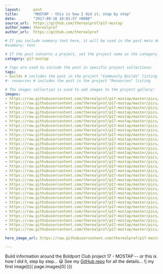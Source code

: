 ```yaml
---
layout:      post
title:       "MOSTAP - this is how I did it, step by step"
date:        "2017-09-16 16:01:57 +0800"
source_url:  https://github.com/therealprof/p17-mostap
author_name: therealprof
author_url:  https://github.com/therealprof

# If you include summary text here, it will be used in the post meta description instead of an excerpt from the post body
#summary: text

# If the post concerns a project, set the project name as the category:
category: p17-mostap

# Tags are used to include the post in specific project collections:
tags:
- builds # includes the post in the project "Community Builds" listing
#- resources # includes the post in the project "Resources" listing

# The images collection is used to add images to the project gallery:
images:
- https://raw.githubusercontent.com/therealprof/p17-mostap/master/pics/P1050662.JPG
- https://raw.githubusercontent.com/therealprof/p17-mostap/master/pics/P1050624.JPG
- https://raw.githubusercontent.com/therealprof/p17-mostap/master/pics/P1050626.JPG
- https://raw.githubusercontent.com/therealprof/p17-mostap/master/pics/P1050627.JPG
- https://raw.githubusercontent.com/therealprof/p17-mostap/master/pics/P1050628.JPG
- https://raw.githubusercontent.com/therealprof/p17-mostap/master/pics/P1050631.JPG
- https://raw.githubusercontent.com/therealprof/p17-mostap/master/pics/P1050632.JPG
- https://raw.githubusercontent.com/therealprof/p17-mostap/master/pics/P1050633.JPG
- https://raw.githubusercontent.com/therealprof/p17-mostap/master/pics/P1050634.JPG
- https://raw.githubusercontent.com/therealprof/p17-mostap/master/pics/P1050635.JPG
- https://raw.githubusercontent.com/therealprof/p17-mostap/master/pics/P1050636.JPG
- https://raw.githubusercontent.com/therealprof/p17-mostap/master/pics/P1050637.JPG
- https://raw.githubusercontent.com/therealprof/p17-mostap/master/pics/P1050638.JPG
- https://raw.githubusercontent.com/therealprof/p17-mostap/master/pics/P1050640.JPG
- https://raw.githubusercontent.com/therealprof/p17-mostap/master/pics/P1050641.JPG
- https://raw.githubusercontent.com/therealprof/p17-mostap/master/pics/P1050643.JPG
- https://raw.githubusercontent.com/therealprof/p17-mostap/master/pics/P1050644.JPG
- https://raw.githubusercontent.com/therealprof/p17-mostap/master/pics/P1050645.JPG
- https://raw.githubusercontent.com/therealprof/p17-mostap/master/pics/P1050646.JPG
- https://raw.githubusercontent.com/therealprof/p17-mostap/master/pics/P1050648.JPG
- https://raw.githubusercontent.com/therealprof/p17-mostap/master/pics/P1050650.JPG
- https://raw.githubusercontent.com/therealprof/p17-mostap/master/pics/P1050651.JPG
- https://raw.githubusercontent.com/therealprof/p17-mostap/master/pics/P1050652.JPG
- https://raw.githubusercontent.com/therealprof/p17-mostap/master/pics/P1050653.JPG
- https://raw.githubusercontent.com/therealprof/p17-mostap/master/pics/P1050654.JPG
- https://raw.githubusercontent.com/therealprof/p17-mostap/master/pics/P1050656.JPG
- https://raw.githubusercontent.com/therealprof/p17-mostap/master/pics/P1050657.JPG
- https://raw.githubusercontent.com/therealprof/p17-mostap/master/pics/P1050659.JPG
- https://raw.githubusercontent.com/therealprof/p17-mostap/master/pics/P1050660.JPG
- https://raw.githubusercontent.com/therealprof/p17-mostap/master/pics/P1050661.JPG

hero_image_url: https://raw.githubusercontent.com/therealprof/p17-mostap/master/pics/P1050662.JPG

---
```


Build information around the Boldport Club project 17 - MOSTAP -- or this is how I did it, step by step... 😃
See my [GitHub repo](https://github.com/therealprof/p17-mostap) for all the details...
![ my first image]({{ page.images[0] }})
